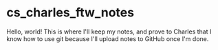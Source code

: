 # cs_charles_ftw_notes

Hello, world! This is where I'll keep my notes, and prove to Charles that I know how to use git because I'll upload notes to GitHub once I'm done.